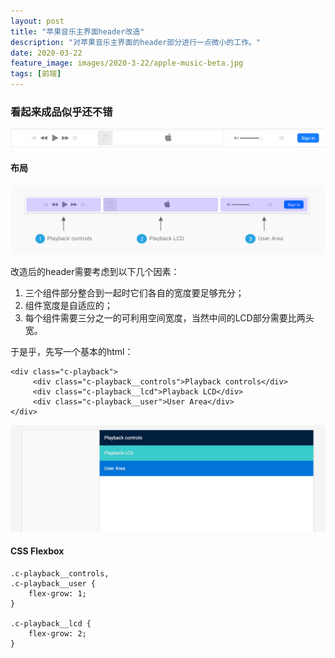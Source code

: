 ```yaml
---
layout: post
title: "苹果音乐主界面header改造"
description: "对苹果音乐主界面的header部分进行一点微小的工作。"
date: 2020-03-22
feature_image: images/2020-3-22/apple-music-beta.jpg
tags: [前端]
---
```




### 看起来成品似乎还不错

![apple-music-initial](../images/2020-3-22/apple-music-initial.png)



#### 布局

![apple-music-1](../images/2020-3-22/apple-music-1.jpg)

改造后的header需要考虑到以下几个因素：

1. 三个组件部分整合到一起时它们各自的宽度要足够充分；
2. 组件宽度是自适应的；
3. 每个组件需要三分之一的可利用空间宽度，当然中间的LCD部分需要比两头宽。

于是乎，先写一个基本的html：

```
<div class="c-playback">
     <div class="c-playback__controls">Playback controls</div>
     <div class="c-playback__lcd">Playback LCD</div>
     <div class="c-playback__user">User Area</div>
</div>
```

![apple-music-initial-2](../images/2020-3-22/apple-music-initial-2.png)

#### CSS Flexbox

```
.c-playback__controls,
.c-playback__user {
    flex-grow: 1;
}

.c-playback__lcd {
    flex-grow: 2;
}
```